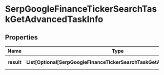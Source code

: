 # SerpGoogleFinanceTickerSearchTaskGetAdvancedTaskInfo


## Properties

| Name | Type | Description | Notes |
|------------ | ------------- | ------------- | -------------|
**result** | **List[Optional[SerpGoogleFinanceTickerSearchTaskGetAdvancedResultInfo]]** | array of results |[optional]|